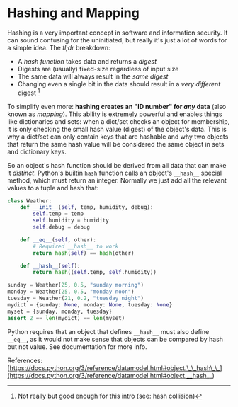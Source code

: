 # Hashing and Mapping

Hashing is a very important concept in software and information security. It can sound confusing for the uninitiated, but really it's just a lot of words for a simple idea. The *tl;dr* breakdown:
- A *hash function* takes data and returns a *digest*
- Digests are (usually) fixed-size regardless of input size
- The same data will always result in the *same digest*
- Changing even a single bit in the data should result in a *very different* digest [^1]

To simplify even more: **hashing creates an "ID number" for *any* data** (also known as *mapping*). This ability is extremely powerful and enables things like dictionaries and sets: when a dict/set checks an object for membership, it is only checking the small hash value (digest) of the object's data. This is why a dict/set can only contain keys that are hashable and why two objects that return the same hash value will be considered the same object in sets and dictionary keys.

So an object's hash function should be derived from all data that can make it *distinct*. Python's builtin `hash` function calls an object's `__hash__` special method, which must return an integer. Normally we just add all the relevant values to a tuple and hash that:
```python
class Weather:
    def __init__(self, temp, humidity, debug):
        self.temp = temp
        self.humidity = humidity
        self.debug = debug

    def __eq__(self, other):
        # Required __hash__ to work
        return hash(self) == hash(other)

    def __hash__(self):
        return hash((self.temp, self.humidity))

sunday = Weather(25, 0.5, "sunday morning")
monday = Weather(25, 0.5, "monday noon")
tuesday = Weather(21, 0.2, "tuesday night")
mydict = {sunday: None, monday: None, tuesday: None}
myset = {sunday, monday, tuesday}
assert 2 == len(mydict) == len(myset)
```

Python requires that an object that defines `__hash__` must also define `__eq__`, as it would not make sense that objects can be compared by hash but not value. See documentation for more info.

References:
[https://docs.python.org/3/reference/datamodel.html#object.\_\_hash\_\_](https://docs.python.org/3/reference/datamodel.html#object.__hash__)

[^1]: Not really but good enough for this intro (see: hash collision)
